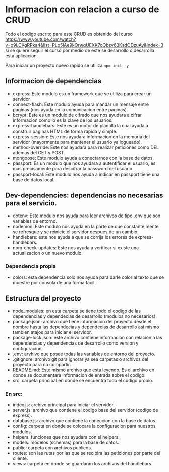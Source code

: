 # Informacion con relacion a curso de CRUD
Todo el codigo escrito para este CRUD es obtenido del curso https://www.youtube.com/watch?v=o9LCKgRPka4&list=PLo5lAe9kQrwqUEXK7oQbzv63KsdODzuAy&index=3 si se quiere seguir el curso por medio de este se desarrollo o desarrolla esta aplicacion.

Para iniciar un proyecto nuevo rapido se utiliza ```npm init -y```

## Informacion de dependencias
 - express: Este modulo es un framework que se utiliza para crear un servidor
 - connect-flash: Este modulo ayuda para mandar un mensaje entre paginas (nos ayuda en la comunicacion entre paginas).
 - bcrypt: Este es un modulo de cifrado que nos ayudara a cifrar informacion como lo es la clave de los usuarios.
 - express-handlebars: Este es un motor de plantilla la cual ayuda a construir paginas HTML de forma rapida y simple.
 - express-session: Este nos ayudara informacion en la memoria del servidor (mayormente para mantener el usuario ya logueado).
 - method-override: Este nos ayudara para realizar peticiones como DEL ademas del GET y POST.
 - mongoose: Este modulo ayuda a conectarnos con la base de datos.
 - passport: Es un modulo que nos ayudara a autentificar el usuario, es mas precisamente para descifrar la password del usuario.
 - passport-local: Este modulo nos ayuda a indicar en passport tiene una base de datos local.

## Dev-dependencies: dependencias no necesarias para el servicio.
 - dotenv: Este modulo nos ayuda para leer archivos de tipo .env que son variables de entorno.
 - nodemon: Este modulo nos ayuda en la parte de que constante mente se refresque y se reinicie el servidor despues de un cambio.
 - handlebars: este nos ayuda a que se corrija los errores de express-handlebars.
 - npm-check-updates: Este nos ayuda a verificar si existe una actualizacion o un nuevo modulo.

 ### Dependencia propia
 - colors: esta dependencia solo nos ayuda para darle color al texto que se muestre por consola de una forma facil.

## Estructura del proyecto
 - node_modules: en esta carpeta se tiene todo el codigo de las dependencias y dependecias de desarrollo (modulos no necesarios).
 - package.json: archivo que tiene informacion del proyecto desde el nombre hasta las dependecias y dependecias de desarrollo asi mismo tambien atajos para iniciar el servidor.
 - package-lock.json: este archivo contiene informacion con relacion a las dependencias y dependencias de desarrollo como version y configuracion.
 - .env: arvhivo que posee todas las variables de entorno del proyecto.
 - .gitignore: archivo git para ignorar ya sea carpetas o archivos del proyecto para no compartir.
 - README.md: Este mismo archivo que esta leyendo. Es el archivo en donde se documentara informacion de entrada sobre el codigo.
 - src: carpeta principal en donde se encuentra todo el codigo propio.

### En src:
 - index.js: archivo principal para iniciar el servidor.
 - server.js: archivo que contiene el codigo base del servidor (codigo de express).
 - database.js: archivo que contiene la coneccion con la base de datos.
 - config: carpeta en donde se colocara la configuracion para nuestros modulos.
 - helpers: funciones que nos ayudara con el helpers.
 - models: modelos (schemas) para la base de datos.
 - public: carpeta con archivos publicos.
 - routes: son las rutas por las que se recibira las peticiones por parte del cliente.
 - views: carpeta en donde se guardaran los archivos del handlebars.